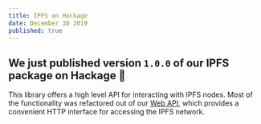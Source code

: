 ```yaml
---
title: IPFS on Hackage
date: December 30 2019
published: true
---
```


## We just published version `1.0.0` of our IPFS package on Hackage 🎉

This library offers a high level API for interacting with IPFS nodes. Most of the functionality was refactored out of our [Web API](https://github.com/fission-suite/web-api/), which provides a convenient HTTP interface for accessing the IPFS network.
